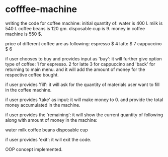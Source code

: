 # cofffee-machine

writing the code for coffee machine:
initial quantity of:
water is 400 l.
milk is 540 l.
coffee beans is 120 gm.
disposable cup is 9.
money in coffee machine is 550 $.


price of different coffee are as following:
espresso   $ 4 
latte      $ 7
cappuccino $ 6
 
if user chooses to buy and provides input as 'buy':
it will further give option type of coffee:
1 for espresso.
2 for latte
3 for cappuccino
and 'back' for returning to main menu.
and it will add the amount of money for the respective coffee bought.

if user provides 'fill':
it will ask for the quantity of materials user want to fill in the coffee machine.

if user provides 'take' as input: 
it will make money to 0. and provide the total money accumulated in the machine.

if user provides the 'remaining': 
it will show the current quantity of following along with amount of money in the machine:

water 
milk
coffee beans
disposable cup

if user provides 'exit':
it will exit the code.
 
OOP concept implemented.
